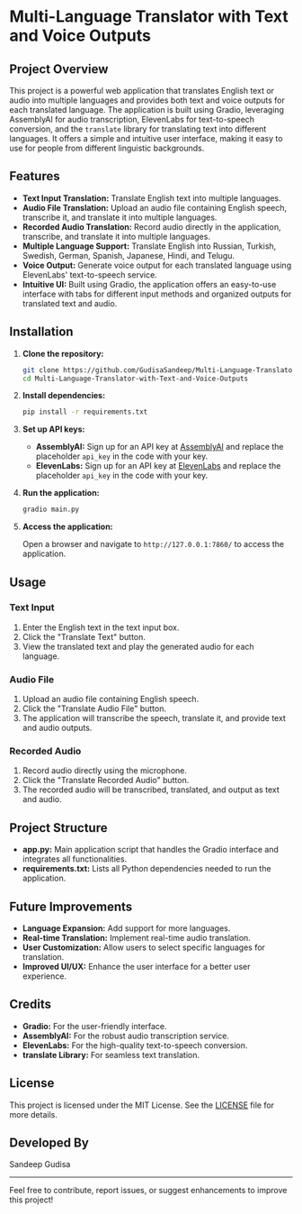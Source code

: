 # Multi-Language Translator with Text and Voice Outputs

## Project Overview

This project is a powerful web application that translates English text or audio into multiple languages and provides both text and voice outputs for each translated language. The application is built using Gradio, leveraging AssemblyAI for audio transcription, ElevenLabs for text-to-speech conversion, and the `translate` library for translating text into different languages. It offers a simple and intuitive user interface, making it easy to use for people from different linguistic backgrounds.

## Features

- **Text Input Translation:** Translate English text into multiple languages.
- **Audio File Translation:** Upload an audio file containing English speech, transcribe it, and translate it into multiple languages.
- **Recorded Audio Translation:** Record audio directly in the application, transcribe, and translate it into multiple languages.
- **Multiple Language Support:** Translate English into Russian, Turkish, Swedish, German, Spanish, Japanese, Hindi, and Telugu.
- **Voice Output:** Generate voice output for each translated language using ElevenLabs' text-to-speech service.
- **Intuitive UI:** Built using Gradio, the application offers an easy-to-use interface with tabs for different input methods and organized outputs for translated text and audio.

## Installation

1. **Clone the repository:**

   ```bash
   git clone https://github.com/GudisaSandeep/Multi-Language-Translator-with-Text-and-Voice-Outputs
   cd Multi-Language-Translator-with-Text-and-Voice-Outputs
   ```

2. **Install dependencies:**

   ```bash
   pip install -r requirements.txt
   ```

3. **Set up API keys:**

   - **AssemblyAI:** Sign up for an API key at [AssemblyAI](https://www.assemblyai.com/) and replace the placeholder `api_key` in the code with your key.
   - **ElevenLabs:** Sign up for an API key at [ElevenLabs](https://www.elevenlabs.io/) and replace the placeholder `api_key` in the code with your key.

4. **Run the application:**

   ```bash
   gradio main.py
   ```

5. **Access the application:**

   Open a browser and navigate to `http://127.0.0.1:7860/` to access the application.

## Usage

### Text Input
1. Enter the English text in the text input box.
2. Click the "Translate Text" button.
3. View the translated text and play the generated audio for each language.

### Audio File
1. Upload an audio file containing English speech.
2. Click the "Translate Audio File" button.
3. The application will transcribe the speech, translate it, and provide text and audio outputs.

### Recorded Audio
1. Record audio directly using the microphone.
2. Click the "Translate Recorded Audio" button.
3. The recorded audio will be transcribed, translated, and output as text and audio.

## Project Structure

- **app.py:** Main application script that handles the Gradio interface and integrates all functionalities.
- **requirements.txt:** Lists all Python dependencies needed to run the application.

## Future Improvements

- **Language Expansion:** Add support for more languages.
- **Real-time Translation:** Implement real-time audio translation.
- **User Customization:** Allow users to select specific languages for translation.
- **Improved UI/UX:** Enhance the user interface for a better user experience.

## Credits

- **Gradio:** For the user-friendly interface.
- **AssemblyAI:** For the robust audio transcription service.
- **ElevenLabs:** For the high-quality text-to-speech conversion.
- **translate Library:** For seamless text translation.

## License

This project is licensed under the MIT License. See the [LICENSE](LICENSE) file for more details.

## Developed By

Sandeep Gudisa

---

Feel free to contribute, report issues, or suggest enhancements to improve this project!
